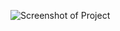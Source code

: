 ![Screenshot of Project](https://github.com/jlsw-git/Research-centric-simulator-for-swarm-robotic-system/assets/60812644/ae6a3707-55a0-45d4-a01f-5de456e2af0e)
